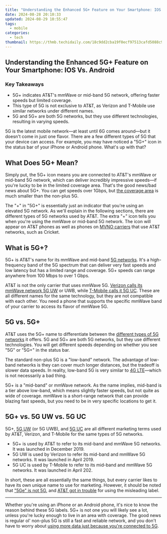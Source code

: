 ```yaml
---
title: "Understanding the Enhanced 5G+ Feature on Your Smartphone: IOS Vs. Android"
date: 2024-08-28 20:10:33
updated: 2024-08-29 10:55:47
tags:
  - mobile
categories:
  - tech
thumbnail: https://thmb.techidaily.com/18c9dd2cba19f0ecf97513cafd5088c9e4acab9c65510cdf2678db2edca6954d.jpg
---
```


## Understanding the Enhanced 5G+ Feature on Your Smartphone: IOS Vs. Android

### Key Takeaways

* 5G+ indicates AT&T's mmWave or mid-band 5G network, offering faster speeds but limited coverage.
* This type of 5G is not exclusive to AT&T, as Verizon and T-Mobile use similar networks under different names.
* 5G and 5G+ are both 5G networks, but they use different technologies, resulting in varying speeds.

 5G is the latest mobile network—at least until 6G comes around—but it doesn't come in just one flavor. There are a few different types of 5G that your device can access. For example, you may have noticed a "5G+" icon in the status bar of your iPhone or Android phone. What's up with that?

##  What Does 5G+ Mean?

 Simply put, the 5G+ icon means you are connected to AT&T's mmWave or mid-band 5G network, which can deliver incredibly impressive speeds—if you're lucky to be in the limited coverage area. That's the good news/bad news about 5G+. You can get speeds over 1Gbps, but [the coverage area](https://www.anrdoezrs.net/links/3607085/type/dlg/sid/UUhtgUeUpU227928/https://www.att.com/maps/wireless-coverage.html?source=EPcc000000000000U) is much smaller than the non-plus 5G.

 The "+" in "5G+" is essentially just an indicator that you're using an elevated 5G network. As we'll explain in the following sections, there are different types of 5G networks used by AT&T. The extra "+" icon tells you when you're using the mmWave or mid-band 5G network. The icon will appear on AT&T phones as well as phones on [MVNO carriers](https://sound-tweaking.techidaily.com/new-in-2024-mastering-audio-clarity-the-most-effective-noise-reduction-tools-revealed/) that use AT&T networks, such as Cricket.

##  What is 5G+?

 5G+ is AT&T's name for its mmWave and mid-band [5G networks](https://some-knowledge.techidaily.com/2024-approved-free-top-6-best-apps-to-remove-objects-from-photo-on-iphone/). It's a high-frequency band of the 5G spectrum that can deliver very fast speeds and low latency but has a limited range and coverage. 5G+ speeds can range anywhere from 100 Mbps to over 1 Gbps.

 AT&T is not the only carrier that uses mmWave 5G. [Verizon calls its mmWave network 5G UW](https://vimeo-videos.techidaily.com/updated-2024-approved-a-beginners-guide-to-vimeo-caption-addition/) or UWB, while [T-Mobile calls it 5G UC](https://some-skills.techidaily.com/2024-approved-the-magic-of-watching-nba-online-unveiling-the-best-15-strategies/). These are all different names for the same technology, but they are not compatible with each other. You need a phone that supports the specific mmWave band of your carrier to access its flavor of mmWave 5G.

##  5G vs. 5G+

 AT&T uses the 5G+ name to differentiate between the [different types of 5G networks](https://eaxpv-info.techidaily.com/new-flip-to-fun-converting-youtube-videos-to-playful-download-free-gifs-for-2024/) it offers. 5G and 5G+ are both 5G networks, but they use different technologies. You will get different speeds depending on whether you see "5G" or "5G+" in the status bar.

 The standard non-plus 5G is a "low-band" network. The advantage of low-band networks is they can cover much longer distances, but the tradeoff is slower data speeds. In reality, low-band 5G is very similar to [4G LTE](https://buynow-marvelous.techidaily.com/ace-your-playtime-with-2024s-must-have-console-picks/)—which is not necessarily a bad thing.

 5G+ is a "mid-band" or mmWave network. As the name implies, mid-band is a tier above low-band, which means slightly faster speeds, but not quite as wide of coverage. mmWave is a short-range network that can provide blazing fast speeds, but you need to be in very specific locations to get it.

##  5G+ vs. 5G UW vs. 5G UC

 5G+, [5G UW](https://vimeo-videos.techidaily.com/updated-2024-approved-a-beginners-guide-to-vimeo-caption-addition/) (or 5G UWB), and [5G UC](https://some-skills.techidaily.com/2024-approved-the-magic-of-watching-nba-online-unveiling-the-best-15-strategies/) are all different marketing terms used by AT&T, Verizon, and T-Mobile for the same types of 5G networks.

* 5G+ is used by AT&T to refer to its mid-band and mmWave 5G networks. It was launched in December 2019.
* 5G UW is used by Verizon to refer its mid-band and mmWave 5G networks. It was launched in April 2019.
* 5G UC is used by T-Mobile to refer to its mid-band and mmWave 5G networks. It was launched in April 202.

 In short, these are all essentially the same things, but every carrier likes to have its own unique name to use for marketing. However, it should be noted that ["5Ge" is not 5G](https://screen-mirroring-recording.techidaily.com/updated-two-screen-triumph-best-recorder-verdict/), and [AT&T got in trouble](https://www.theverge.com/2019/4/22/18511660/att-sprint-5ge-false-advertising-lawsuit-settlement) for using the misleading label.

---

 Whether you're using an iPhone or an Android phone, it's nice to know the reason behind these 5G labels. 5G+ is not one you will likely see a lot, unless you're lucky enough to live in an area with coverage. The good news is regular ol' non-plus 5G is still a fast and reliable network, and you don't have to worry about [using more data just because you're connected to 5G](https://instagram-clips.techidaily.com/in-2024-incorporating-captions-into-instagrams-video-platform/).

<ins class="adsbygoogle"
     style="display:block"
     data-ad-format="autorelaxed"
     data-ad-client="ca-pub-7571918770474297"
     data-ad-slot="1223367746"></ins>



<ins class="adsbygoogle"
     style="display:block"
     data-ad-client="ca-pub-7571918770474297"
     data-ad-slot="8358498916"
     data-ad-format="auto"
     data-full-width-responsive="true"></ins>
